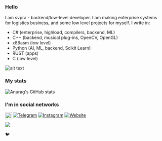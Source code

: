 ### Hello

I am svpra - backend/low-level developer. I am making enterprise systems 
for logistics business, and some low level projects for myself. I write in:
- C# (enterprise, highload, compilers, backend, ML)
- C++ (backend, musical plug-ins, OpenCV, OpenGL)
- x86asm (low level)
- Python (AI, ML, backend, Scikit Learn)
- RUST (apps)
- C (low level)

![alt text](https://avatars.mds.yandex.net/get-zen-logos/223306/pub_5f6770998433a623dae6b6b6_5f6771724c07ce06042e4998/xxh)

### My stats

![Anurag's GitHub stats](https://github-readme-stats.vercel.app/api?username=svpra&theme=dark&count_private=true&show_icons=true)

### I'm in social networks

[![Telegram](https://rf0x3d.su/maybe_assets/location_outline_28.svg)](https://t.me/svprax)
[![Instagram](https://rf0x3d.su/maybe_assets/story_outline_28.svg)](https://instagram.com/qiapc)
[![Website](https://rf0x3d.su/maybe_assets/globe_outline_28.svg)](https://svpra.ml)
<a href="https://twitter.com/svpraprog">
  <img align="left" alt="svpra | Twitter" width="22px" src="https://raw.githubusercontent.com/peterthehan/peterthehan/master/assets/twitter.svg" />
</a>


![](https://komarev.com/ghpvc/?username=svpra&color=brightgreen)

🐦
